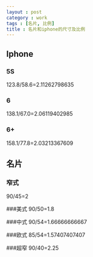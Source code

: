 ```yaml
---
layout : post
category : work
tags : [名片, 比例]
title : 名片和iphone的尺寸及比例
---
```


## Iphone

### 5S
123.8/58.6=2.11262798635

### 6
138.1/67.0=2.06119402985

### 6+
158.1/77.8=2.03213367609

## 名片

### 窄式
90/45=2

###美式
90/50=1.8

###中式
90/54=1.66666666667

###欧式
85/54=1.57407407407

###超窄
90/40=2.25
